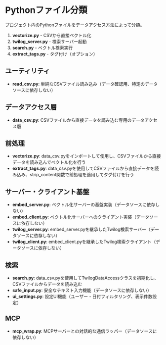 # Pythonファイル分類

プロジェクト内のPythonファイルをデータアクセス方法によって分類。

1. **vectorize.py** - CSVから直接ベクトル化
2. **twilog_server.py** - 検索サーバー起動
3. **search.py** - ベクトル検索実行
4. **extract_tags.py** - タグ付け（オプション）

## ユーティリティ
- **read_csv.py**: 単純なCSVファイル読み込み（データ確認用、特定のデータソースに依存しない）

## データアクセス層
- **data_csv.py**: CSVファイルから直接データを読み込む専用のデータアクセス層

## 前処理
- **vectorize.py**: data_csv.pyをインポートして使用し、CSVファイルから直接データを読み込んでベクトル化を行う
- **extract_tags.py**: data_csv.pyを使用してCSVファイルから直接データを読み込み、strip_content関数で前処理を適用してタグ付けを行う

## サーバー・クライアント基盤
- **embed_server.py**: ベクトル化サーバーの基盤実装（データソースに依存しない）
- **embed_client.py**: ベクトル化サーバーへのクライアント実装（データソースに依存しない）
- **twilog_server.py**: embed_server.pyを継承したTwilog検索サーバー（データソースに依存しない）
- **twilog_client.py**: embed_client.pyを継承したTwilog検索クライアント（データソースに依存しない）

## 検索
- **search.py**: data_csv.pyを使用してTwilogDataAccessクラスを初期化し、CSVファイルからデータを読み込む
- **safe_input.py**: 安全なテキスト入力機能（データソースに依存しない）
- **ui_settings.py**: 設定UI機能（ユーザー・日付フィルタリング、表示件数設定）

## MCP
- **mcp_wrap.py**: MCPサーバーとの対話的な通信ラッパー（データソースに依存しない）

